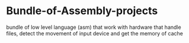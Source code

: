 # Bundle-of-Assembly-projects
bundle of low level language (asm) that work with hardware that handle files, detect the movement of input device and get the memory of cache
